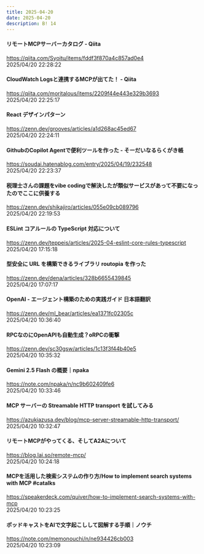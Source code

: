 ```yaml
---
title: 2025-04-20
date: 2025-04-20
description: B! 14
---
```


#### リモートMCPサーバーカタログ - Qiita
https://qiita.com/Syoitu/items/fddf3f870a4c857ad0e4<br>
2025/04/20 22:28:22<br>


#### CloudWatch Logsと連携するMCPが出てた！ - Qiita
https://qiita.com/moritalous/items/2209f44e443e329b3693<br>
2025/04/20 22:25:17<br>


#### React デザインパターン
https://zenn.dev/grooves/articles/a1d268ac45ed67<br>
2025/04/20 22:24:11<br>


#### GithubのCopilot Agentで便利ツールを作った - そーだいなるらくがき帳
https://soudai.hatenablog.com/entry/2025/04/19/232548<br>
2025/04/20 22:23:37<br>


#### 税理士さんの課題をvibe codingで解決したが類似サービスがあって不要になったのでここに供養する
https://zenn.dev/shikajiro/articles/055e09cb089796<br>
2025/04/20 22:19:53<br>


#### ESLint コアルールの TypeScript 対応について
https://zenn.dev/teppeis/articles/2025-04-eslint-core-rules-typescript<br>
2025/04/20 17:15:18<br>


#### 型安全に URL を構築できるライブラリ routopia を作った
https://zenn.dev/dena/articles/328b6655439845<br>
2025/04/20 17:07:17<br>


#### OpenAI - エージェント構築のための実践ガイド 日本語翻訳
https://zenn.dev/ml_bear/articles/ea1371fc02305c<br>
2025/04/20 10:36:40<br>


#### RPCなのにOpenAPIも自動生成？oRPCの衝撃
https://zenn.dev/sc30gsw/articles/1c13f3f44b40e5<br>
2025/04/20 10:35:32<br>


#### Gemini 2.5 Flash の概要｜npaka
https://note.com/npaka/n/nc9b602409fe6<br>
2025/04/20 10:33:46<br>


#### MCP サーバーの Streamable HTTP transport を試してみる
https://azukiazusa.dev/blog/mcp-server-streamable-http-transport/<br>
2025/04/20 10:32:47<br>


#### リモートMCPがやってくる、そしてA2Aについて
https://blog.lai.so/remote-mcp/<br>
2025/04/20 10:24:18<br>


#### MCPを活用した検索システムの作り方/How to implement search systems with MCP #catalks
https://speakerdeck.com/quiver/how-to-implement-search-systems-with-mcp<br>
2025/04/20 10:23:25<br>


#### ポッドキャストをAIで文字起こしして図解する手順｜ノウチ
https://note.com/memonouchi/n/ne934426cb003<br>
2025/04/20 10:23:09<br>



